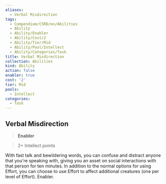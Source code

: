 ```yaml
---
aliases:
  - Verbal Misdirection
tags:
  - Compendium/CSRD/en/Abilities
  - Ability
  - Ability/Enabler
  - Ability/Cost/2
  - Ability/Tier/Mid
  - Ability/Pool/Intellect
  - Ability/Categories/Task
title: Verbal Misdirection
collection: Abilities
kind: Ability
action: false
enabler: true
cost: '2'
tier: Mid
pools:
  - Intellect
categories:
  - Task
---
```

## Verbal Misdirection    
>**Enabler**    
>2+ Intellect points  
    
With fast talk and bewildering words, you can confuse and distract anyone that you're speaking with, giving you an asset on social interactions with that person for ten minutes. In addition to the normal options for using Effort, you can choose to use Effort to affect additional creatures (one per level of Effort). Enabler.